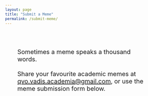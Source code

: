 ```yaml
---
layout: page
title: "Submit a Meme"
permalink: /submit-meme/
---
```

<div style="padding: 40px;">
<div style="font-size: 20px;">
  <p>Sometimes a meme speaks a thousand words.  <br><br> Share your favourite academic memes at <a href="mailto:qvo.vadis.academia@gmail.com?subject=[MEME]">qvo.vadis.academia@gmail.com</a>, or use the meme submission form below.</p>

<!-- Cognito Form Embed Code -->
<div class="submit-section" style="font-size: 20px;">
  <script src="https://www.cognitoforms.com/f/seamless.js" data-key="B81YRHNjykqXH1gi05iZKw" data-form="4"></script>
</div>

</div>
</div>

